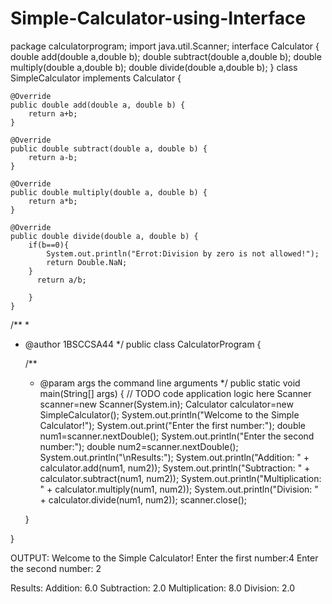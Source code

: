 # Simple-Calculator-using-Interface
package calculatorprogram;
import java.util.Scanner;
interface Calculator {
    double add(double a,double b);
    double subtract(double a,double b);
    double multiply(double a,double b);
    double divide(double a,double b);
}
class SimpleCalculator implements Calculator {

    @Override
    public double add(double a, double b) {
        return a+b;
    }

    @Override
    public double subtract(double a, double b) {
        return a-b;
    }

    @Override
    public double multiply(double a, double b) {
        return a*b; 
    }

    @Override
    public double divide(double a, double b) {
        if(b==0){
            System.out.println("Errot:Division by zero is not allowed!");
            return Double.NaN;
        }
          return a/b;
            
        }
    }
    
    

/**
 *
 * @author 1BSCCSA44
 */
public class CalculatorProgram {

    /**
     * @param args the command line arguments
     */
    public static void main(String[] args) {
        // TODO code application logic here
        Scanner scanner=new Scanner(System.in);
        Calculator calculator=new SimpleCalculator();
        System.out.println("Welcome to the Simple Calculator!");
        System.out.print("Enter the first number:");
        double num1=scanner.nextDouble();
        System.out.println("Enter the second number:");
        double num2=scanner.nextDouble();
         System.out.println("\nResults:");
        System.out.println("Addition: " + calculator.add(num1, num2));
        System.out.println("Subtraction: " + calculator.subtract(num1, num2));
        System.out.println("Multiplication: " + calculator.multiply(num1, num2));
        System.out.println("Division: " + calculator.divide(num1, num2));
        scanner.close();

    }
    
}

OUTPUT:
Welcome to the Simple Calculator!
Enter the first number:4
Enter the second number:
2

Results:
Addition: 6.0
Subtraction: 2.0
Multiplication: 8.0
Division: 2.0

